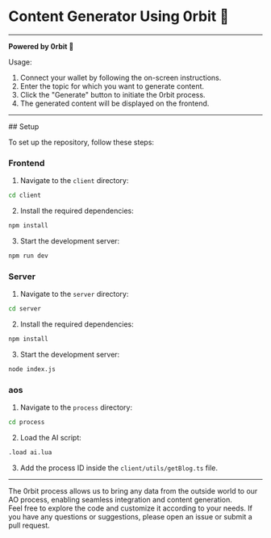 # Content Generator Using 0rbit 💫
<hr />

**Powered by 0rbit 💫**

Usage:

1. Connect your wallet by following the on-screen instructions.
2. Enter the topic for which you want to generate content.
3. Click the "Generate" button to initiate the 0rbit process.
4. The generated content will be displayed on the frontend.

<hr />
## Setup

To set up the repository, follow these steps:

### Frontend
1. Navigate to the `client` directory:
```bash
cd client
```
2. Install the required dependencies:

```bash
npm install
```
3. Start the development server:

```bash 
npm run dev
```

### Server
1. Navigate to the `server` directory:
```bash
cd server
```
2. Install the required dependencies:

```bash
npm install
```
3. Start the development server:

```bash 
node index.js
```

### aos
1. Navigate to the `process` directory:
```bash
cd process
```
2. Load the AI script:

```bash
.load ai.lua
```
3. Add the process ID inside the `client/utils/getBlog.ts` file.

<hr />
The 0rbit process allows us to bring any data from the outside world to our AO process, enabling seamless integration and content generation.
<br />
Feel free to explore the code and customize it according to your needs. If you have any questions or suggestions, please open an issue or submit a pull request.